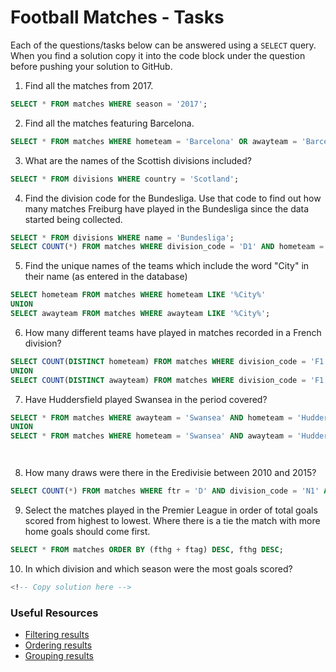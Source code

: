 # Football Matches - Tasks

Each of the questions/tasks below can be answered using a `SELECT` query. When you find a solution copy it into the code block under the question before pushing your solution to GitHub.

1) Find all the matches from 2017.

```sql
SELECT * FROM matches WHERE season = '2017';


```

2) Find all the matches featuring Barcelona.

```sql
SELECT * FROM matches WHERE hometeam = 'Barcelona' OR awayteam = 'Barcelona';


```

3) What are the names of the Scottish divisions included?

```sql
SELECT * FROM divisions WHERE country = 'Scotland';


```

4) Find the division code for the Bundesliga. Use that code to find out how many matches Freiburg have played in the Bundesliga since the data started being collected.

```sql
SELECT * FROM divisions WHERE name = 'Bundesliga';
SELECT COUNT(*) FROM matches WHERE division_code = 'D1' AND hometeam = 'Freiburg' OR awayteam  = 'Freiburg'; 


```

5) Find the unique names of the teams which include the word "City" in their name (as entered in the database)

```sql
SELECT hometeam FROM matches WHERE hometeam LIKE '%City%' 
UNION 
SELECT awayteam FROM matches WHERE awayteam LIKE '%City%';


```

6) How many different teams have played in matches recorded in a French division?

```sql
SELECT COUNT(DISTINCT hometeam) FROM matches WHERE division_code = 'F1' OR division_code = 'F2'
UNION
SELECT COUNT(DISTINCT awayteam) FROM matches WHERE division_code = 'F1' OR division_code = 'F2';


```

7) Have Huddersfield played Swansea in the period covered?

```sql
SELECT * FROM matches WHERE awayteam = 'Swansea' AND hometeam = 'Huddersfield' 
UNION
SELECT * FROM matches WHERE hometeam = 'Swansea' AND awayteam = 'Huddersfield';




```

8) How many draws were there in the Eredivisie between 2010 and 2015?

```sql
SELECT COUNT(*) FROM matches WHERE ftr = 'D' AND division_code = 'N1' AND season <= 2015 AND season >= 2010;


```

9) Select the matches played in the Premier League in order of total goals scored from highest to lowest. Where there is a tie the match with more home goals should come first.

```sql
SELECT * FROM matches ORDER BY (fthg + ftag) DESC, fthg DESC;


```

10) In which division and which season were the most goals scored?

```sql
<!-- Copy solution here -->


```

### Useful Resources

- [Filtering results](https://www.w3schools.com/sql/sql_where.asp)
- [Ordering results](https://www.w3schools.com/sql/sql_orderby.asp)
- [Grouping results](https://www.w3schools.com/sql/sql_groupby.asp)